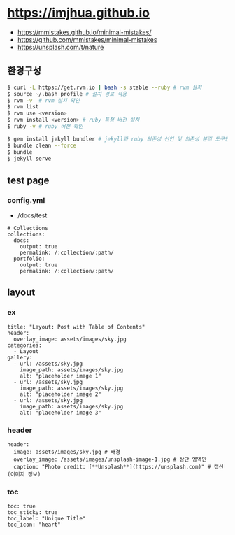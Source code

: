 # https://imjhua.github.io

- https://mmistakes.github.io/minimal-mistakes/
- https://github.com/mmistakes/minimal-mistakes
- https://unsplash.com/t/nature

## 환경구성

```sh
$ curl -L https://get.rvm.io | bash -s stable --ruby # rvm 설치
$ source ~/.bash_profile # 설치 경로 적용
$ rvm -v  # rvm 설치 확인
$ rvm list
$ rvm use <version>
$ rvm install <version> # ruby 특정 버전 설치
$ ruby -v # ruby 버전 확인

$ gem install jekyll bundler # jekyll과 ruby 의존성 선언 및 의존성 분리 도구인 bundler 설치
$ bundle clean --force
$ bundle
$ jekyll serve
```

## test page

### config.yml

- /docs/test

```
# Collections
collections:
  docs:
    output: true
    permalink: /:collection/:path/
  portfolio:
    output: true
    permalink: /:collection/:path/
```

## layout

### ex

```
title: "Layout: Post with Table of Contents"
header:
  overlay_image: assets/images/sky.jpg
categories:
  - Layout
gallery:
  - url: /assets/sky.jpg
    image_path: assets/images/sky.jpg
    alt: "placeholder image 1"
  - url: /assets/sky.jpg
    image_path: assets/images/sky.jpg
    alt: "placeholder image 2"
  - url: /assets/sky.jpg
    image_path: assets/images/sky.jpg
    alt: "placeholder image 3"
```

### header

```
header:
  image: assets/images/sky.jpg # 배경
  overlay_image: /assets/images/unsplash-image-1.jpg # 상단 영역만
  caption: "Photo credit: [**Unsplash**](https://unsplash.com)" # 캡션(이미지 정보)
```

### toc

```
toc: true
toc_sticky: true
toc_label: "Unique Title"
toc_icon: "heart"
```
